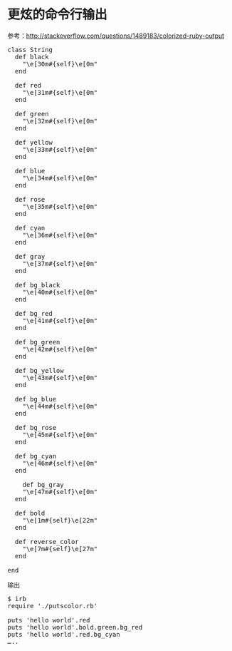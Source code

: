 # 更炫的命令行输出

参考：http://stackoverflow.com/questions/1489183/colorized-ruby-output

<pre>
class String
  def black
    "\e[30m#{self}\e[0m"
  end

  def red
    "\e[31m#{self}\e[0m"
  end

  def green
    "\e[32m#{self}\e[0m"
  end

  def yellow
    "\e[33m#{self}\e[0m"
  end

  def blue
    "\e[34m#{self}\e[0m"
  end

  def rose
    "\e[35m#{self}\e[0m"
  end

  def cyan
    "\e[36m#{self}\e[0m"
  end

  def gray
    "\e[37m#{self}\e[0m"
  end
  
  def bg_black
    "\e[40m#{self}\e[0m"
  end

  def bg_red
    "\e[41m#{self}\e[0m"
  end

  def bg_green
    "\e[42m#{self}\e[0m"
  end

  def bg_yellow
    "\e[43m#{self}\e[0m"
  end

  def bg_blue
    "\e[44m#{self}\e[0m"
  end

  def bg_rose
    "\e[45m#{self}\e[0m"
  end

  def bg_cyan
    "\e[46m#{self}\e[0m"
  end
  
    def bg_gray
    "\e[47m#{self}\e[0m"
  end

  def bold
    "\e[1m#{self}\e[22m"
  end

  def reverse_color
    "\e[7m#{self}\e[27m"
  end

end
</pre>

输出
<pre>
$ irb
require './putscolor.rb'

puts 'hello world'.red
puts 'hello world'.bold.green.bg_red
puts 'hello world'.red.bg_cyan
…..

</pre>

